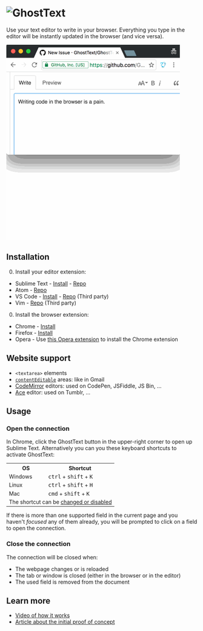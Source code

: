 # <img src="https://raw.githubusercontent.com/GhostText/GhostText/master/promo/gt_banner.png" height="60" alt="GhostText">
Use your text editor to write in your browser. Everything you type in the editor will be instantly updated in the browser (and vice versa).

![Demo screencast](promo/demo.gif)

## Installation

0. Install your editor extension:
  + Sublime Text - [Install](https://sublime.wbond.net/packages/GhostText) - [Repo](https://github.com/GhostText/GhostText-for-SublimeText)
  + Atom - [Repo](https://github.com/GhostText/GhostText-for-Atom)
  + VS Code - [Install](https://marketplace.visualstudio.com/items?itemName=tokoph.ghosttext) - [Repo](https://github.com/jtokoph/ghosttext-vscode) (Third party)
  + Vim - [Repo](https://github.com/falstro/ghost-text-vim) (Third party)
0. Install the browser extension:
  + Chrome - [Install](https://chrome.google.com/webstore/detail/ghosttext/godiecgffnchndlihlpaajjcplehddca)
  + Firefox - [Install](https://addons.mozilla.org/en-US/firefox/addon/ghosttext/)
  + Opera - Use [this Opera extension](https://addons.opera.com/en/extensions/details/download-chrome-extension-9/) to install the Chrome extension

## Website support 

* `<textarea>` elements
* [`contentEditable`](https://developer.mozilla.org/en-US/docs/Web/Guide/HTML/Content_Editable) areas: like in Gmail
* [CodeMirror](http://codemirror.net/) editors: used on CodePen, JSFiddle, JS Bin, …
* [Ace](http://ace.c9.io/) editor: used on Tumblr, …

## Usage

### Open the connection

In Chrome, click the GhostText button in the upper-right corner to open up Sublime Text. Alternatively you can you these keyboard shortcuts to activate GhostText:

<table>
  <tr>
    <th>OS</th>
    <th>Shortcut</th>
  </tr>
  <tr>
    <td>Windows</td>
    <td><kbd>ctrl</kbd> + <kbd>shift</kbd> + <kbd>K</kbd></td>
  </tr>
  <tr>
    <td>Linux</td>
    <td><kbd>ctrl</kbd> + <kbd>shift</kbd> + <kbd>H</kbd></td>
  </tr>
  <tr>
    <td>Mac</td>
    <td><kbd>cmd</kbd> + <kbd>shift</kbd> + <kbd>K</kbd></td>
  </tr>
  <tr>
    <td colspan="2">The shortcut can be <a href="http://lifehacker.com/add-custom-keyboard-shortcuts-to-chrome-extensions-for-1595322121">changed or disabled</a></td>
  </tr>
</table>

If there is more than one supported field in the current page and you haven't *focused* any of them already, you will be prompted to click on a field to open the connection.

### Close the connection

The connection will be closed when:
* The webpage changes or is reloaded
* The tab or window is closed (either in the browser or in the editor)
* The used field is removed from the document

## Learn more

* [Video of how it works](http://www.youtube.com/watch?v=e0aLFPtYPZI&feature=share)
* [Article about the initial proof of concept](http://cacodaemon.de/index.php?id=59)
